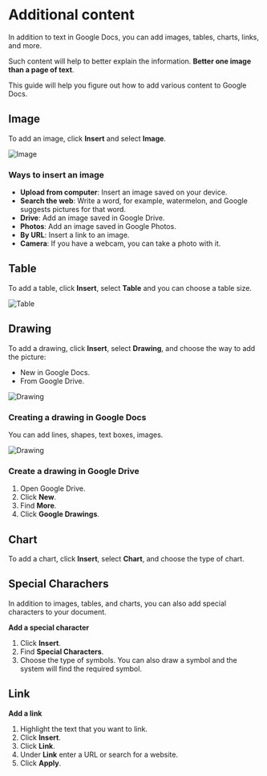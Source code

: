 # Additional content

In addition to text in Google Docs, you can add images, tables, charts, links, and more.

Such content will help to better explain the information. **Better one image than a page of text**.

This guide will help you figure out how to add various content to Google Docs.

## **Image**

To add an image, click **Insert** and select **Image**.
    
![Image](https://lh3.googleusercontent.com/keep-bbsk/AGk0z-N9BjtQljdPkqnxfFhmFAxl0IQZTT4dKXxJ9fCXczPBhJsTDfeWvXC9z1hOWRhHqKaB3xL8KFd8SQzyBabmZkrNrul_SuuTPXbjuRg=s965)

### **Ways to insert an image**

* **Upload from computer**: Insert an image saved on your device.
* **Search the web**: Write a word, for example, watermelon, and Google suggests pictures for that word.
* **Drive**: Add an image saved in Google Drive.
* **Photos**: Add an image saved in Google Photos.
* **By URL**: Insert a link to an image.
* **Camera**: If you have a webcam, you can take a photo with it.

## **Table**

To add a table, click **Insert**, select **Table** and you can choose a table size.

![Table](https://lh3.googleusercontent.com/keep-bbsk/AGk0z-Po4-6lGpCnRT8chvCAQasCtvKFUeawfZ9WpbU73K_ReaEMvnh1x3it69v3zNeaKf-uMNTaQWDBoZvKdCjMNKMJ56pKiqInV8ofRn4=s795)

## **Drawing**

To add a drawing, click **Insert**, select **Drawing**, and choose the way to add the picture: 

* New in Google Docs.
* From Google Drive.

![Drawing](https://lh3.googleusercontent.com/keep-bbsk/AGk0z-PrPaR65kWkjLoyYdgbQld7RyMFN5gjdvOusIvmchn3mcDZQBpahYYAVw2hLKCfq5BYwtbj4wwveEqn0ouEWQUdKH1B6EHw9U31_jk=s842)

### Creating a drawing in Google Docs

You can add lines, shapes, text boxes, images.

![Drawing](https://lh3.googleusercontent.com/keep-bbsk/AGk0z-Mb2MAVa31I4e7epPWAgYDq0zOhwOj-4NuD89uJDwPZ53lf_sRyGv7nNluKdTdZZoGV5nU6ueYl52x7aKuhg3v-Rb5raaLh9UiwI8A=s1448)

### Create a drawing in Google Drive
1. Open Google Drive.
2. Click **New**.
3. Find **More**.
4. Click **Google Drawings**.

## **Chart**

To add a chart, click **Insert**, select **Chart**, and choose the type of chart.

## **Special Charachers**

In addition to images, tables, and charts, you can also add special characters to your document.

**Add a special character**

1. Click **Insert**.
2. Find **Special Characters**.
3. Choose the type of symbols. You can also draw a symbol and the system will find the required symbol.

## **Link**

**Add a link**

1. Highlight the text that you want to link.
2. Click **Insert**.
3. Click **Link**.
4. Under **Link** enter a URL or search for a website.
5. Click **Apply**.